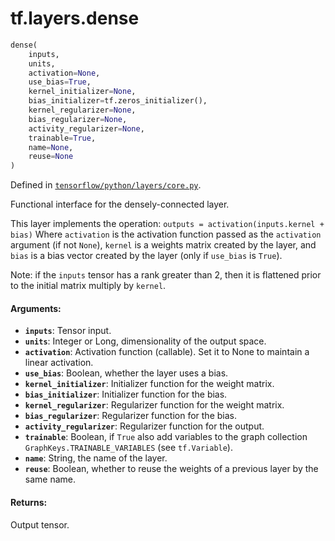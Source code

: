 <div itemscope itemtype="http://developers.google.com/ReferenceObject">
<meta itemprop="name" content="tf.layers.dense" />
</div>

# tf.layers.dense

``` python
dense(
    inputs,
    units,
    activation=None,
    use_bias=True,
    kernel_initializer=None,
    bias_initializer=tf.zeros_initializer(),
    kernel_regularizer=None,
    bias_regularizer=None,
    activity_regularizer=None,
    trainable=True,
    name=None,
    reuse=None
)
```



Defined in [`tensorflow/python/layers/core.py`](https://www.tensorflow.org/code/tensorflow/python/layers/core.py).

Functional interface for the densely-connected layer.

This layer implements the operation:
`outputs = activation(inputs.kernel + bias)`
Where `activation` is the activation function passed as the `activation`
argument (if not `None`), `kernel` is a weights matrix created by the layer,
and `bias` is a bias vector created by the layer
(only if `use_bias` is `True`).

Note: if the `inputs` tensor has a rank greater than 2, then it is
flattened prior to the initial matrix multiply by `kernel`.

#### Arguments:

* <b>`inputs`</b>: Tensor input.
* <b>`units`</b>: Integer or Long, dimensionality of the output space.
* <b>`activation`</b>: Activation function (callable). Set it to None to maintain a
    linear activation.
* <b>`use_bias`</b>: Boolean, whether the layer uses a bias.
* <b>`kernel_initializer`</b>: Initializer function for the weight matrix.
* <b>`bias_initializer`</b>: Initializer function for the bias.
* <b>`kernel_regularizer`</b>: Regularizer function for the weight matrix.
* <b>`bias_regularizer`</b>: Regularizer function for the bias.
* <b>`activity_regularizer`</b>: Regularizer function for the output.
* <b>`trainable`</b>: Boolean, if `True` also add variables to the graph collection
    `GraphKeys.TRAINABLE_VARIABLES` (see `tf.Variable`).
* <b>`name`</b>: String, the name of the layer.
* <b>`reuse`</b>: Boolean, whether to reuse the weights of a previous layer
    by the same name.


#### Returns:

  Output tensor.